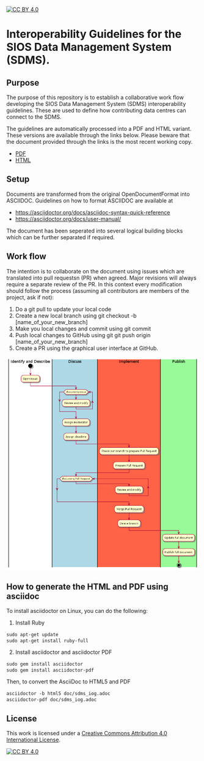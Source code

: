 [![CC BY 4.0][cc-by-shield]][cc-by]
# Interoperability Guidelines for the SIOS Data Management System (SDMS).

## Purpose
The purpose of this repository is to establish a collaborative work flow developing the SIOS Data Management System (SDMS) interoperability guidelines. These are used to define how contributing data centres can connect to the SDMS.

The guidelines are automatically processed into a PDF and HTML variant. These versions are available through the links below. Please beware that the document provided through the links is the most recent working copy.

- [PDF](https://github.com/SIOS-Svalbard/SDMSInteroperabilityGuidelines/blob/master/doc/sdms_iog.pdf)
- [HTML](https://htmlpreview.github.io/?https://github.com/SIOS-Svalbard/SDMSInteroperabilityGuidelines/blob/master/doc/sdms_iog.html)

## Setup
Documents are transformed from the original OpenDocumentFormat into ASCIIDOC. Guidelines on how to format ASCIIDOC are available at
- https://asciidoctor.org/docs/asciidoc-syntax-quick-reference
- https://asciidoctor.org/docs/user-manual/

The document has been seperated into several logical building blocks which can be further separated if required.

## Work flow
The intention is to collaborate on the document using issues which are translated into pull requestsn (PR) when agreed.
Major revisions will always require a separate review of the PR.
In this context every modification should follow the process (assuming all contributors are members of the project, ask if not):
1. Do a git pull to update your local code
1. Create a new local branch using git checkout -b [name_of_your_new_branch]
1. Make you local changes and commit using git commit
1. Push local changes to GitHub using git git push origin [name_of_your_new_branch]
1. Create a PR using the graphical user interface at GitHub.

![WorkFlow](/doc/Pictures/github-workflow4documents.png)

## How to generate the HTML and PDF using asciidoc

To install asciidoctor on Linux, you can do the following:

1. Install Ruby
```
sudo apt-get update
sudo apt-get install ruby-full
```
2. Install asciidoctor and asciidoctor PDF
```
sudo gem install asciidoctor
sudo gem install asciidoctor-pdf
```

Then, to convert the AsciiDoc to HTML5 and PDF
```
asciidoctor -b html5 doc/sdms_iog.adoc
asciidoctor-pdf doc/sdms_iog.adoc
```

## License
This work is licensed under a [Creative Commons Attribution 4.0 International
License][cc-by].

[![CC BY 4.0][cc-by-image]][cc-by]

[cc-by]: http://creativecommons.org/licenses/by/4.0/
[cc-by-image]: https://i.creativecommons.org/l/by/4.0/88x31.png
[cc-by-shield]: https://img.shields.io/badge/License-CC%20BY%204.0-lightgrey.svg
